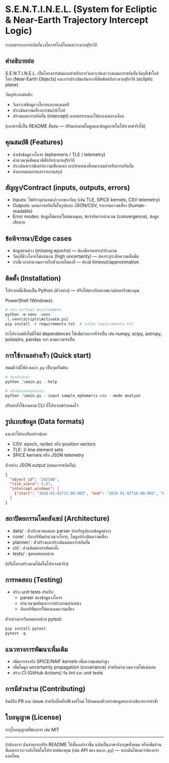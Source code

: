 # S.E.N.T.I.N.E.L. (System for Ecliptic & Near-Earth Trajectory Intercept Logic)

ระบบตรรกะการสกัดกั้นวงโคจจรใกล้โลกและระนาบสุริยวิถี

## คำอธิบายย่อ
S.E.N.T.I.N.E.L. เป็นโครงการต้นแบบสำหรับการวิเคราะห์และวางแผนการสกัดกั้นวัตถุที่เข้าใกล้โลก (Near-Earth Objects) และการประเมินเส้นทางที่สัมพันธ์กับระนาบสุริยวิถี (ecliptic plane)

วัตถุประสงค์หลัก:
- วิเคราะห์ข้อมูลวงโคจรและเทเลเมทรี
- ประเมินความเสี่ยงการชน/เข้าใกล้
- สร้างแผนการสกัดกั้น (intercept) แบบตรรกะและให้คะแนนทางเลือก

(เอกสารนี้เป็น README ขั้นต้น — ปรับแต่งตามโมดูลและข้อมูลภายในโปรเจกต์จริงได้)

## คุณสมบัติ (Features)
- นำเข้าข้อมูลวงโคจร (ephemeris / TLE / telemetry)
- คำนวณจุดตัดแนวพิสัยกับระนาบสุริยวิถี
- ประเมินพารามิเตอร์ความเสี่ยงและเวลา/ตำแหน่งที่เหมาะสมสำหรับการสกัดกั้น
- ส่งออกแผนการและรายงานสรุป

## สัญญา/Contract (inputs, outputs, errors)
- Inputs: ไฟล์ระบุตำแหน่ง/เวลาของวัตถุ (เช่น TLE, SPICE kernels, CSV telemetry)
- Outputs: แผนการสกัดกั้นในรูปแบบ JSON/CSV, รายงานความเสี่ยง (human-readable)
- Error modes: ข้อมูลไม่ครบ/ไม่สมเหตุผล, ข้อจำกัดการคำนวณ (convergence), ข้อมูลเสียหาย

## ข้อพิจารณา/Edge cases
- ข้อมูลขาดช่วง (missing epochs) — ต้องมีการแทรก/ประมาณ
- วัตถุที่มีวงโคจรไม่แน่นอน (high uncertainty) — ต้องระบุระดับความเชื่อมั่น
- กรณีเวลาคำนวณยาวหรือตัวแบบไม่คงที่ — ต้องมี timeout/approximation

## ติดตั้ง (Installation)
โปรเจกต์นี้เขียนเป็น Python (ตัวอย่าง) — ปรับให้ตรงกับสภาพแวดล้อมจริงของคุณ

PowerShell (Windows):

```powershell
# สร้าง virtual environment
python -m venv .venv
.\.venv\Scripts\Activate.ps1
pip install -r requirements.txt  # ถ้ามีไฟล์ requirements.txt
```

ถ้าโปรเจกต์ยังไม่มีไฟล์ dependences ให้เพิ่มรายการที่จำเป็น เช่น numpy, scipy, astropy, poliastro, pandas ฯลฯ ตามความจำเป็น

## การใช้งานอย่างเร็ว (Quick start)
สมมติว่ามีไฟล์ `main.py` เป็นจุดเริ่มต้น:

```powershell
# รันสคริปต์หลัก
python .\main.py --help

# หรือรันด้วยอินพุตตัวอย่าง
python .\main.py --input sample_ephemeris.csv --mode analyze
```

ปรับคำสั่งใช้งานตาม CLI ที่โปรเจกต์กำหนดไว้

## รูปแบบข้อมูล (Data formats)
แนะนำให้รองรับอย่างน้อย:
- CSV: epoch, ra/dec หรือ position vectors
- TLE: 2-line element sets
- SPICE kernels หรือ JSON telemetry

ตัวอย่าง JSON output (แผนการสกัดกั้น):

```json
{
  "object_id": "2025AB",
  "risk_score": 0.87,
  "intercept_windows": [
    {"start": "2026-01-02T12:00:00Z", "end": "2026-01-02T18:00:00Z", "delta_v": 0.45}
  ]
}
```

## สถาปัตยกรรมโดยสังเขป (Architecture)
- data/ : ตัวประมวลผลและ parser สำหรับรูปแบบข้อมูลต่างๆ
- core/ : อัลกอริทึมคำนวณวงโคจร, โมดูลประเมินความเสี่ยง
- planner/ : ตัวสร้างและประเมินแผนการสกัดกั้น
- cli/ : ส่วนติดต่อบรรทัดคำสั่ง
- tests/ : ชุดทดสอบหน่วย

(ปรับโครงสร้างตามโค้ดในโปรเจกต์จริง)

## การทดสอบ (Testing)
- สร้าง unit tests สำหรับ:
  - parser ของข้อมูลวงโคจร
  - คำนวณจุดตัดและการประมาณตำแหน่ง
  - อัลกอริทึมการให้คะแนนความเสี่ยง

ตัวอย่างการรันทดสอบด้วย pytest:

```powershell
pip install pytest
pytest -q
```

## แนวทางการพัฒนาเพิ่มเติม
- เพิ่มการรองรับ SPICE/NAIF kernels เพื่อความแม่นยำสูง
- เพิ่มโมดูล uncertainty propagation (covariance) สำหรับคำนวณความไม่แน่นอน
- สร้าง CI (GitHub Actions) รัน lint และ unit tests

## การมีส่วนร่วม (Contributing)
ยินดีรับ PR และ issue สำหรับบั๊กหรือฟีเจอร์ใหม่ โปรดแนบตัวอย่างข้อมูลและคำอธิบายการทำซ้ำ

## ใบอนุญาต (License)
ระบุใบอนุญาตที่ต้องการ เช่น MIT

---

ถ้าต้องการ ฉันสามารถปรับ README ให้สั้นลง/ยาวขึ้น แปลเป็นภาษาอังกฤษทั้งหมด หรือเพิ่มส่วนที่เฉพาะเจาะจงกับโค้ดในโปรเจกต์ของคุณ (เช่น API ของ `main.py`) — บอกฉันได้เลยว่าต้องการแบบไหน